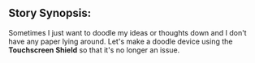 ## Story Synopsis:

Sometimes I just want to doodle my ideas or thoughts down and I don't have any paper lying around. Let's make a doodle device using the **Touchscreen Shield** so that it's no longer an issue. 

